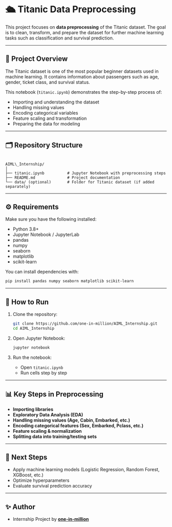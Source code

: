 # 🛳️ Titanic Data Preprocessing

This project focuses on **data preprocessing** of the Titanic dataset. The goal is to clean, transform, and prepare the dataset for further machine learning tasks such as classification and survival prediction.

---

## 📌 Project Overview

The Titanic dataset is one of the most popular beginner datasets used in machine learning. It contains information about passengers such as age, gender, ticket class, and survival status.  

This notebook (`titanic.ipynb`) demonstrates the step-by-step process of:
- Importing and understanding the dataset  
- Handling missing values  
- Encoding categorical variables  
- Feature scaling and transformation  
- Preparing the data for modeling  

---

## 🗂️ Repository Structure

```

AIML\_Internship/
│
├── titanic.ipynb          # Jupyter Notebook with preprocessing steps
├── README.md              # Project documentation
└── data/ (optional)       # Folder for Titanic dataset (if added separately)

````

---

## ⚙️ Requirements

Make sure you have the following installed:

- Python 3.8+
- Jupyter Notebook / JupyterLab
- pandas
- numpy
- seaborn
- matplotlib
- scikit-learn

You can install dependencies with:

```bash
pip install pandas numpy seaborn matplotlib scikit-learn
````

---

## 🚀 How to Run

1. Clone the repository:

   ```bash
   git clone https://github.com/one-in-million/AIML_Internship.git
   cd AIML_Internship
   ```

2. Open Jupyter Notebook:

   ```bash
   jupyter notebook
   ```

3. Run the notebook:

   * Open `titanic.ipynb`
   * Run cells step by step

---

## 📊 Key Steps in Preprocessing

* **Importing libraries**
* **Exploratory Data Analysis (EDA)**
* **Handling missing values (Age, Cabin, Embarked, etc.)**
* **Encoding categorical features (Sex, Embarked, Pclass, etc.)**
* **Feature scaling & normalization**
* **Splitting data into training/testing sets**

---

## 📌 Next Steps

* Apply machine learning models (Logistic Regression, Random Forest, XGBoost, etc.)
* Optimize hyperparameters
* Evaluate survival prediction accuracy

---

## ✨ Author

* Internship Project by **[one-in-million](https://github.com/one-in-million)**


